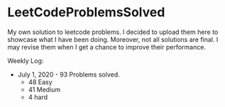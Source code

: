 # LeetCodeProblemsSolved

My own solution to leetcode problems. I decided to upload them here to showcase what I have been doing.
Moreover, not all solutions are final. I may revise them when I get a chance to improve their performance.

Weekly Log:

- July 1, 2020 - 93 Problems solved.
    * 48 Easy
    * 41 Medium
    * 4 hard

